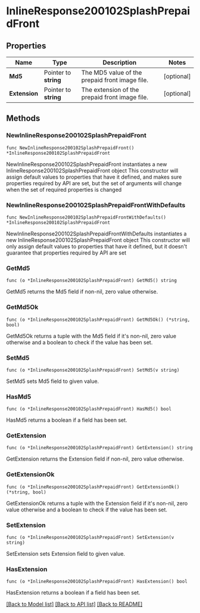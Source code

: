# InlineResponse200102SplashPrepaidFront

## Properties

Name | Type | Description | Notes
------------ | ------------- | ------------- | -------------
**Md5** | Pointer to **string** | The MD5 value of the prepaid front image file. | [optional] 
**Extension** | Pointer to **string** | The extension of the prepaid front image file. | [optional] 

## Methods

### NewInlineResponse200102SplashPrepaidFront

`func NewInlineResponse200102SplashPrepaidFront() *InlineResponse200102SplashPrepaidFront`

NewInlineResponse200102SplashPrepaidFront instantiates a new InlineResponse200102SplashPrepaidFront object
This constructor will assign default values to properties that have it defined,
and makes sure properties required by API are set, but the set of arguments
will change when the set of required properties is changed

### NewInlineResponse200102SplashPrepaidFrontWithDefaults

`func NewInlineResponse200102SplashPrepaidFrontWithDefaults() *InlineResponse200102SplashPrepaidFront`

NewInlineResponse200102SplashPrepaidFrontWithDefaults instantiates a new InlineResponse200102SplashPrepaidFront object
This constructor will only assign default values to properties that have it defined,
but it doesn't guarantee that properties required by API are set

### GetMd5

`func (o *InlineResponse200102SplashPrepaidFront) GetMd5() string`

GetMd5 returns the Md5 field if non-nil, zero value otherwise.

### GetMd5Ok

`func (o *InlineResponse200102SplashPrepaidFront) GetMd5Ok() (*string, bool)`

GetMd5Ok returns a tuple with the Md5 field if it's non-nil, zero value otherwise
and a boolean to check if the value has been set.

### SetMd5

`func (o *InlineResponse200102SplashPrepaidFront) SetMd5(v string)`

SetMd5 sets Md5 field to given value.

### HasMd5

`func (o *InlineResponse200102SplashPrepaidFront) HasMd5() bool`

HasMd5 returns a boolean if a field has been set.

### GetExtension

`func (o *InlineResponse200102SplashPrepaidFront) GetExtension() string`

GetExtension returns the Extension field if non-nil, zero value otherwise.

### GetExtensionOk

`func (o *InlineResponse200102SplashPrepaidFront) GetExtensionOk() (*string, bool)`

GetExtensionOk returns a tuple with the Extension field if it's non-nil, zero value otherwise
and a boolean to check if the value has been set.

### SetExtension

`func (o *InlineResponse200102SplashPrepaidFront) SetExtension(v string)`

SetExtension sets Extension field to given value.

### HasExtension

`func (o *InlineResponse200102SplashPrepaidFront) HasExtension() bool`

HasExtension returns a boolean if a field has been set.


[[Back to Model list]](../README.md#documentation-for-models) [[Back to API list]](../README.md#documentation-for-api-endpoints) [[Back to README]](../README.md)


